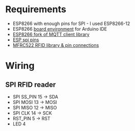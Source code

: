 # Requirements

* ESP8266 with enough pins for SPI - I used ESP8266-12
* ESP8266 [board environment](https://github.com/esp8266/Arduino) for Arduino IDE
* [ESP8266 fork of MQTT client library](https://github.com/Imroy/pubsubclient)
* [ESP spi pins](http://d.av.id.au/blog/esp8266-hardware-spi-hspi-general-info-and-pinout/)
* [MFRC522 RFID library & pin connections](https://github.com/miguelbalboa/rfid)

# Wiring

## SPI RFID reader


* SPI SS_PIN 15 -> SDA
* SPI MOSI 13   -> MOSI
* SPI MISO 12   -> MISO
* SPI CLK 14    -> SCK
* RST_PIN 5     -> RST
* LED 4

